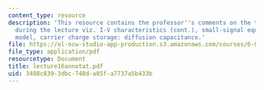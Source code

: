 ```yaml
---
content_type: resource
description: 'This resource contains the professor''s comments on the topics covered
  during the lecture viz. I-V characteristics (cont.), small-signal equivalent circuit
  model, carrier charge storage: diffusion capacitance.'
file: https://ol-ocw-studio-app-production.s3.amazonaws.com/courses/6-012-microelectronic-devices-and-circuits-fall-2005/3488c8393dbc748da85fa7737a5b433b_lecture16annotat.pdf
file_type: application/pdf
resourcetype: Document
title: lecture16annotat.pdf
uid: 3488c839-3dbc-748d-a85f-a7737a5b433b
---
```


